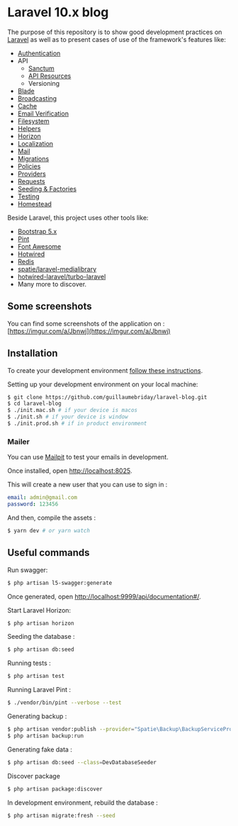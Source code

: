 # Laravel 10.x blog

The purpose of this repository is to show good development practices on [Laravel](http://laravel.com/) as well as to present cases of use of the framework's features like:

- [Authentication](https://laravel.com/docs/10.x/authentication)
- API
  - [Sanctum](https://laravel.com/docs/10.x/sanctum)
  - [API Resources](https://laravel.com/docs/10.x/eloquent-resources)
  - Versioning
- [Blade](https://laravel.com/docs/10.x/blade)
- [Broadcasting](https://laravel.com/docs/10.x/broadcasting)
- [Cache](https://laravel.com/docs/10.x/cache)
- [Email Verification](https://laravel.com/docs/10.x/verification)
- [Filesystem](https://laravel.com/docs/10.x/filesystem)
- [Helpers](https://laravel.com/docs/10.x/helpers)
- [Horizon](https://laravel.com/docs/10.x/horizon)
- [Localization](https://laravel.com/docs/10.x/localization)
- [Mail](https://laravel.com/docs/10.x/mail)
- [Migrations](https://laravel.com/docs/10.x/migrations)
- [Policies](https://laravel.com/docs/10.x/authorization)
- [Providers](https://laravel.com/docs/10.x/providers)
- [Requests](https://laravel.com/docs/10.x/validation#form-request-validation)
- [Seeding & Factories](https://laravel.com/docs/10.x/seeding)
- [Testing](https://laravel.com/docs/10.x/testing)
- [Homestead](https://laravel.com/docs/10.x/homestead)

Beside Laravel, this project uses other tools like:

- [Bootstrap 5.x](https://getbootstrap.com/)
- [Pint](https://github.com/laravel/pint)
- [Font Awesome](https://fontawesome.com/)
- [Hotwired](https://hotwired.dev/)
- [Redis](https://redis.io/)
- [spatie/laravel-medialibrary](https://github.com/spatie/laravel-medialibrary)
- [hotwired-laravel/turbo-laravel](https://github.com/hotwired-laravel/turbo-laravel)
- Many more to discover.

## Some screenshots

You can find some screenshots of the application on : [https://imgur.com/a/Jbnwj](https://imgur.com/a/Jbnwj)

## Installation

To create your development environment [follow these instructions](https://laravel.com/docs/10.x/installation).

Setting up your development environment on your local machine:
```bash
$ git clone https://github.com/guillaumebriday/laravel-blog.git
$ cd laravel-blog
$ ./init.mac.sh # if your device is macos
$ ./init.sh # if your device is window
$ ./init.prod.sh # if in product environment
```

### Mailer

You can use [Mailpit](https://github.com/axllent/mailpit) to test your emails in development.

Once installed, open [http://localhost:8025](http://localhost:8025).



This will create a new user that you can use to sign in :
```yml
email: admin@gmail.com
password: 123456
```

And then, compile the assets :
```bash
$ yarn dev # or yarn watch
```



## Useful commands

Run swagger:
```bash
$ php artisan l5-swagger:generate
```

Once generated, open [http://localhost:9999/api/documentation#/](http://localhost:8025).


Start Laravel Horizon:

```bash
$ php artisan horizon
```

Seeding the database :
```bash
$ php artisan db:seed
```

Running tests :
```bash
$ php artisan test
```

Running Laravel Pint :
```bash
$ ./vendor/bin/pint --verbose --test
```

Generating backup :
```bash
$ php artisan vendor:publish --provider="Spatie\Backup\BackupServiceProvider"
$ php artisan backup:run
```

Generating fake data :
```bash
$ php artisan db:seed --class=DevDatabaseSeeder
```

Discover package
```bash
$ php artisan package:discover
```

In development environment, rebuild the database :
```bash
$ php artisan migrate:fresh --seed
```
